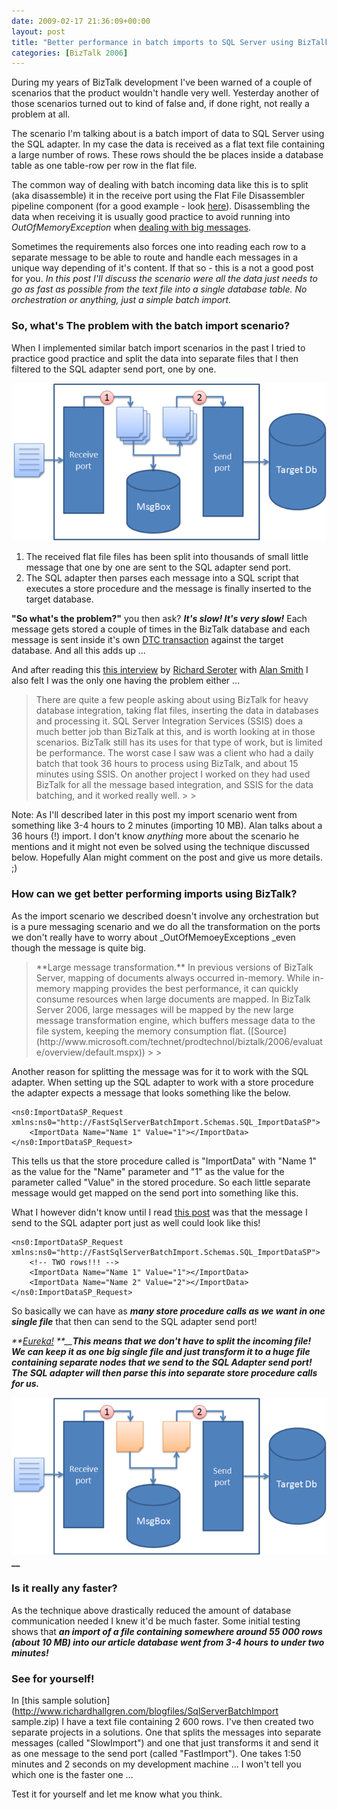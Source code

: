 ```yaml
---
date: 2009-02-17 21:36:09+00:00
layout: post
title: "Better performance in batch imports to SQL Server using BizTalk"
categories: [BizTalk 2006]
---
```


During my years of BizTalk development I've been warned of a couple of scenarios that the product wouldn't handle very well. Yesterday another of those scenarios turned out to kind of false and, if done right, not really a problem at all.

The scenario I'm talking about is a batch import of data to SQL Server using the SQL adapter. In my case the data is received as a flat text file containing a large number of rows. These rows should the be places inside a database table as one table-row per row in the flat file.

The common way of dealing with batch incoming data like this is to split (aka disassemble) it in the receive port using the Flat File Disassembler pipeline component (for a good example - look [here](http://geekswithblogs.net/benny/archive/2006/02/05/68249.aspx)). Disassembling the data when receiving it is usually good practice to avoid running into _OutOfMemoryException_ when [dealing with big messages](http://msdn.microsoft.com/en-us/library/aa560481.aspx).

Sometimes the requirements also forces one into reading each row to a separate message to be able to route and handle each messages in a unique way depending of it's content. If that so - this is a not a good post for you. _In this post I'll discuss the scenario were all the data just needs to go as fast as possible from the text file into a single database table. No orchestration or anything, just a simple batch import._

### So, what's The problem with the batch import scenario?

When I implemented similar batch import scenarios in the past I tried to practice good practice and split the data into separate files that I then filtered to the SQL adapter send port, one by one.

[![image](/assets/2009/02/windowslivewriterperformanceinbatchimportstosqlserverusin-b997image-thumb-3.png)](/assets/2009/02/windowslivewriterperformanceinbatchimportstosqlserverusin-b997image-8.png)

  1. The received flat file files has been split into thousands of small little message that one by one are sent to the SQL adapter send port. 
  2. The SQL adapter then parses each message into a SQL script that executes a store procedure and the message is finally inserted to the target database. 

**"So what's the problem?"** you then ask? **_It's slow! It's very slow!_** Each message gets stored a couple of times in the BizTalk database and each message is sent inside it's own [DTC transaction](http://en.wikipedia.org/wiki/Distributed_Transaction_Coordinator) against the target database. And all this adds up ...

And after reading this [this interview](http://seroter.wordpress.com/2008/09/03/interview-series-four-questions-with-alan-smith/) by [Richard Seroter](http://seroter.wordpress.com/) with [Alan Smith](http://geekswithblogs.net/asmith/Default.aspx) I also felt I was the only one having the problem either ...

<blockquote>There are quite a few people asking about using BizTalk for heavy database integration, taking flat files, inserting the data in databases and processing it. SQL Server Integration Services (SSIS) does a much better job than BizTalk at this, and is worth looking at in those scenarios. BizTalk still has its uses for that type of work, but is limited be performance. The worst case I saw was a client who had a daily batch that took 36 hours to process using BizTalk, and about 15 minutes using SSIS. On another project I worked on they had used BizTalk for all the message based integration, and SSIS for the data batching, and it worked really well.
> 
> </blockquote>

Note: As I'll described later in this post my import scenario went from something like 3-4 hours to 2 minutes (importing 10 MB). Alan talks about a 36 hours (!) import. I don't know _anything_ more about the scenario he mentions and it might not even be solved using the technique discussed below. Hopefully Alan might comment on the post and give us more details. ;)

### How can we get better performing imports using BizTalk?

As the import scenario we described doesn't involve any orchestration but is a pure messaging scenario and we do all the transformation on the ports we don't really have to worry about _OutOfMemoeyExceptions _even though the message is quite big.

<blockquote>**Large message transformation.** In previous versions of BizTalk Server, mapping of documents always occurred in-memory. While in-memory mapping provides the best performance, it can quickly consume resources when large documents are mapped. In BizTalk Server 2006, large messages will be mapped by the new large message transformation engine, which buffers message data to the file system, keeping the memory consumption flat. ([Source](http://www.microsoft.com/technet/prodtechnol/biztalk/2006/evaluate/overview/default.mspx))
> 
> </blockquote>

Another reason for splitting the message was for it to work with the SQL adapter. When setting up the SQL adapter to work with a store procedure the adapter expects a message that looks something like the below.
    
    <ns0:ImportDataSP_Request xmlns:ns0="http://FastSqlServerBatchImport.Schemas.SQL_ImportDataSP">
        <ImportData Name="Name 1" Value="1"></ImportData>
    </ns0:ImportDataSP_Request>




This tells us that the store procedure called is "ImportData" with "Name 1" as the value for the "Name" parameter and "1" as the value for the parameter called "Value" in the stored procedure. So each little separate message would get mapped on the send port into something like this.




What I however didn't know until I read [this post](http://connectedthoughts.wordpress.com/2008/09/09/multiple-stored-procedure-calls-using-the-biztalk-sql-adapter-without-a-loop-shape/) was that the message I send to the SQL adapter port just as well could look like this!



    
    <ns0:ImportDataSP_Request xmlns:ns0="http://FastSqlServerBatchImport.Schemas.SQL_ImportDataSP">
        <!-- TWO rows!!! -->
        <ImportData Name="Name 1" Value="1"></ImportData>
        <ImportData Name="Name 2" Value="2"></ImportData>
    </ns0:ImportDataSP_Request>




So basically we can have as **_many store procedure calls as we want in one single file_** that then can send to the SQL adapter send port!




_**[Eureka!](http://en.wikipedia.org/wiki/Eureka_(word)) **__**This means that we don't have to split the incoming file! We can keep it as one big single file and just transform it to a huge file containing separate nodes that we send to the SQL Adapter send port! The SQL adapter will then parse this into separate store procedure calls for us.**_




[![image](/assets/2009/02/windowslivewriterperformanceinbatchimportstosqlserverusin-b997image-thumb-4.png)](/assets/2009/02/windowslivewriterperformanceinbatchimportstosqlserverusin-b997image-10.png)**__**




### Is it really any faster?




As the technique above drastically reduced the amount of database communication needed I knew it'd be much faster. Some initial testing shows that **_an import of a file containing somewhere around 55 000 rows (about 10 MB) into our article database went from 3-4 hours to under two minutes!_**




### See for yourself!




In [this sample solution](http://www.richardhallgren.com/blogfiles/SqlServerBatchImport sample.zip) I have a text file containing 2 600 rows. I've then created two separate projects in a solutions. One that splits the messages into separate messages (called "SlowImport") and one that just transforms it and send it as one message to the send port (called "FastImport"). One takes 1:50 minutes and 2 seconds on my development machine ... I won't tell you which one is the faster one ...




Test it for yourself and let me know what you think.
